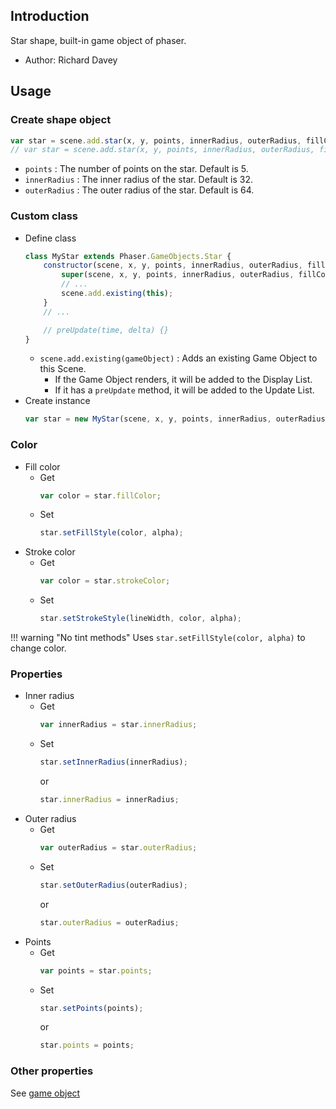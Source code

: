 ## Introduction

Star shape, built-in game object of phaser.

- Author: Richard Davey

## Usage

### Create shape object

```javascript
var star = scene.add.star(x, y, points, innerRadius, outerRadius, fillColor);
// var star = scene.add.star(x, y, points, innerRadius, outerRadius, fillColor, fillAlpha);
```

- `points` : The number of points on the star. Default is 5.
- `innerRadius` : The inner radius of the star. Default is 32.
- `outerRadius` : The outer radius of the star. Default is 64.

### Custom class

- Define class
    ```javascript
    class MyStar extends Phaser.GameObjects.Star {
        constructor(scene, x, y, points, innerRadius, outerRadius, fillColor) {
            super(scene, x, y, points, innerRadius, outerRadius, fillColor);
            // ...
            scene.add.existing(this);
        }
        // ...

        // preUpdate(time, delta) {}
    }
    ```
    - `scene.add.existing(gameObject)` : Adds an existing Game Object to this Scene.
        - If the Game Object renders, it will be added to the Display List.
        - If it has a `preUpdate` method, it will be added to the Update List.
- Create instance
    ```javascript
    var star = new MyStar(scene, x, y, points, innerRadius, outerRadius, fillColor);
    ```

### Color

- Fill color
    - Get
        ```javascript
        var color = star.fillColor;
        ```
    - Set
        ```javascript
        star.setFillStyle(color, alpha);
        ```
- Stroke color
    - Get
        ```javascript
        var color = star.strokeColor;
        ```
    - Set
        ```javascript
        star.setStrokeStyle(lineWidth, color, alpha);
        ```

!!! warning "No tint methods"
    Uses `star.setFillStyle(color, alpha)` to change color.

### Properties

- Inner radius
    - Get
        ```javascript
        var innerRadius = star.innerRadius;
        ```
    - Set
        ```javascript
        star.setInnerRadius(innerRadius);
        ```
        or
        ```javascript
        star.innerRadius = innerRadius;
        ```
- Outer radius
    - Get
        ```javascript
        var outerRadius = star.outerRadius;
        ```
    - Set
        ```javascript
        star.setOuterRadius(outerRadius);
        ```
        or
        ```javascript
        star.outerRadius = outerRadius;
        ```
- Points
    - Get
        ```javascript
        var points = star.points;
        ```
    - Set
        ```javascript
        star.setPoints(points);
        ```
        or
        ```javascript
        star.points = points;
        ```

### Other properties

See [game object](gameobject.md)
